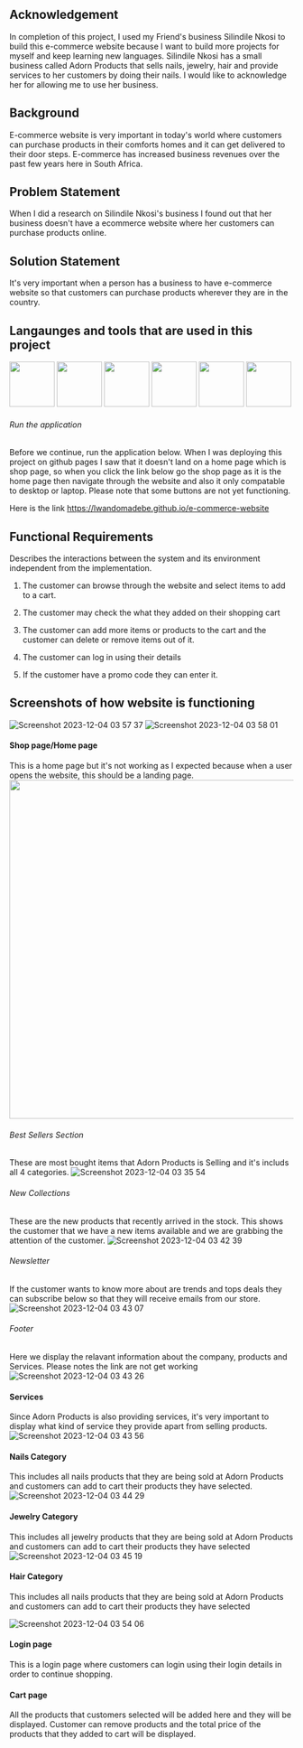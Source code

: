 ## Acknowledgement
In completion of this project, I used my Friend's business Silindile Nkosi to build this e-commerce website because I want to build more projects for myself and keep learning new languages. Silindile Nkosi has a small business called Adorn Products that sells nails, jewelry, hair and provide services to her customers by doing their nails. I would like to acknowledge her for allowing me to use her business. 

## Background
E-commerce website is very important in today's world where customers can purchase products in their comforts homes and it can get delivered to their door steps. E-commerce has increased business revenues over the past few years here in South Africa. 


## Problem Statement 
When I did a research on Silindile Nkosi's business I found out that her business doesn't have a ecommerce website where her customers can purchase products online. 

## Solution Statement 
It's very important when a person has a business to have e-commerce website so that customers can purchase products wherever they are in the country. 

## Langaunges and tools that are used in this project
<img src="https://github.com/LwandoMadebe/e-commerce-website/assets/147529941/08ee5012-219c-4f2f-b3a9-69c1d7b86a37" width='80'>
<img src="https://github.com/LwandoMadebe/e-commerce-website/assets/147529941/c1770f56-1815-45e7-a5d8-fbab549685c2" width='80'>
<img src="https://github.com/LwandoMadebe/e-commerce-website/assets/147529941/544ab130-5afe-4b82-b0d9-89a3b4938958" width='80'>
<img src="https://github.com/LwandoMadebe/e-commerce-website/assets/147529941/b6819701-159d-4875-b6a7-c36eaa891b94" width='80'>
<img src="https://github.com/LwandoMadebe/e-commerce-website/assets/147529941/00f11aef-d2f8-4552-a82b-82aba9fdcd6a" width='80'>
<img src="https://github.com/LwandoMadebe/e-commerce-website/assets/147529941/9ea7985f-47cd-4061-a64a-b73567fa99fd" width='80'>


###### Run the application 
Before we continue, run the application below. When I was deploying this project on github pages I saw that it doesn't land on a home page which is shop page, so when you click the link below go the shop page as it is the home page then navigate through the website and also it only compatable to desktop or laptop. Please note that some buttons are not yet functioning. 

Here is the link
https://lwandomadebe.github.io/e-commerce-website

## Functional Requirements 
Describes the interactions between the system and its environment independent from the implementation. 

1. The customer can browse through the website and select items to add to a cart. 

2. The customer may check the what they added on their shopping cart

3. The customer can add more items or products to the cart and the customer can delete or remove items out of it. 

4. The customer can log in using their details

5. If the customer have a promo code they can enter it.

## Screenshots of how website is functioning 





![Screenshot 2023-12-04 03 57 37](https://github.com/LwandoMadebe/e-commerce-website/assets/147529941/7956db5a-32ca-4c4d-b904-b921d4781a96)
![Screenshot 2023-12-04 03 58 01](https://github.com/LwandoMadebe/e-commerce-website/assets/147529941/c2ace8bf-ee93-466d-acbd-73ec584af9b6)






#### Shop page/Home page
This is a home page but it's not working as I expected because when a user opens the website, this should be a landing page. 
<img src="https://github.com/LwandoMadebe/e-commerce-website/assets/147529941/7480a237-de9d-40c5-b541-bed09ea343f1" width='600'>
###### Best Sellers Section 
These are most bought items that Adorn Products is Selling and it's includs all 4 categories. 
![Screenshot 2023-12-04 03 35 54](https://github.com/LwandoMadebe/e-commerce-website/assets/147529941/08cd2fb5-5392-441a-97a7-14331566dd92)
###### New Collections
These are the new products that recently arrived in the stock. This shows the customer that we have a new items available and we are grabbing the attention of the customer. 
![Screenshot 2023-12-04 03 42 39](https://github.com/LwandoMadebe/e-commerce-website/assets/147529941/55075fd4-508c-45f2-8083-66efde191a33)
###### Newsletter
If the customer wants to know more about are trends and tops deals they can subscribe below so that they will receive emails from our store. 
![Screenshot 2023-12-04 03 43 07](https://github.com/LwandoMadebe/e-commerce-website/assets/147529941/b4b6e8e3-9650-44db-ab6c-164b4a6d080a)
###### Footer
Here we display the relavant information about the company, products and Services. Please notes the link are not get working 
![Screenshot 2023-12-04 03 43 26](https://github.com/LwandoMadebe/e-commerce-website/assets/147529941/ebf72cac-55e5-4d43-a309-7160a7533b3b)
#### Services 
Since Adorn Products is also providing services, it's very important to display what kind of service they provide apart from selling products. 
![Screenshot 2023-12-04 03 43 56](https://github.com/LwandoMadebe/e-commerce-website/assets/147529941/0832e373-a1d7-4d3b-b124-77de80c0bd45)
#### Nails Category 
This includes all nails products that they are being sold at Adorn Products and customers can add to cart their products they have selected. 
![Screenshot 2023-12-04 03 44 29](https://github.com/LwandoMadebe/e-commerce-website/assets/147529941/b16dd090-35f5-47b0-a742-8dd4eb331efd)

#### Jewelry Category 
This includes all jewelry products that they are being sold at Adorn Products and customers can add to cart their products they have selected
![Screenshot 2023-12-04 03 45 19](https://github.com/LwandoMadebe/e-commerce-website/assets/147529941/0643ac4f-3852-4abc-9a6b-be77a3146ada)

#### Hair Category
This includes all nails products that they are being sold at Adorn Products and customers can add to cart their products they have selected

![Screenshot 2023-12-04 03 54 06](https://github.com/LwandoMadebe/e-commerce-website/assets/147529941/8898893b-43d6-417c-800f-fe4a77a8392e)
#### Login page 
This is a login page where customers can login using their login details in order to continue shopping. 

#### Cart page 
All the products that customers selected will be added here and they will be displayed. Customer can remove products and the total price of the products that they added to cart will be displayed. 
